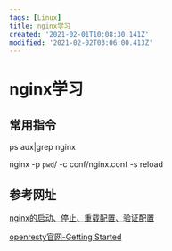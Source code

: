 ```yaml
---
tags: [Linux]
title: nginx学习
created: '2021-02-01T10:08:30.141Z'
modified: '2021-02-02T03:06:00.413Z'
---
```


# nginx学习

## 常用指令
ps aux|grep nginx

nginx -p `pwd`/ -c conf/nginx.conf -s reload

## 参考网址
[nginx的启动、停止、重载配置、验证配置](https://www.cnblogs.com/Braveliu/p/10678576.html)

[openresty官网-Getting Started](http://openresty.org/cn/getting-started.html)




